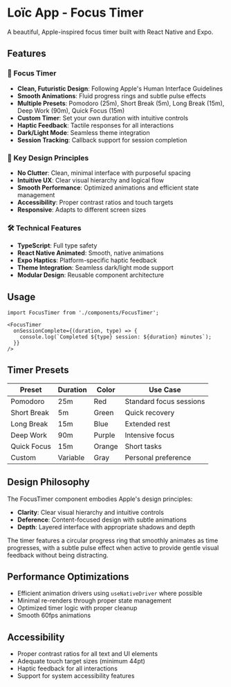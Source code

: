 # Loïc App - Focus Timer

A beautiful, Apple-inspired focus timer built with React Native and Expo.

## Features

### 🍅 Focus Timer
- **Clean, Futuristic Design**: Following Apple's Human Interface Guidelines
- **Smooth Animations**: Fluid progress rings and subtle pulse effects
- **Multiple Presets**: Pomodoro (25m), Short Break (5m), Long Break (15m), Deep Work (90m), Quick Focus (15m)
- **Custom Timer**: Set your own duration with intuitive controls
- **Haptic Feedback**: Tactile responses for all interactions
- **Dark/Light Mode**: Seamless theme integration
- **Session Tracking**: Callback support for session completion

### 🎯 Key Design Principles
- **No Clutter**: Clean, minimal interface with purposeful spacing
- **Intuitive UX**: Clear visual hierarchy and logical flow
- **Smooth Performance**: Optimized animations and efficient state management
- **Accessibility**: Proper contrast ratios and touch targets
- **Responsive**: Adapts to different screen sizes

### 🛠 Technical Features
- **TypeScript**: Full type safety
- **React Native Animated**: Smooth, native animations
- **Expo Haptics**: Platform-specific haptic feedback
- **Theme Integration**: Seamless dark/light mode support
- **Modular Design**: Reusable component architecture

## Usage

```tsx
import FocusTimer from './components/FocusTimer';

<FocusTimer 
  onSessionComplete={(duration, type) => {
    console.log(`Completed ${type} session: ${duration} minutes`);
  }}
/>
```

## Timer Presets

| Preset | Duration | Color | Use Case |
|--------|----------|-------|----------|
| Pomodoro | 25m | Red | Standard focus sessions |
| Short Break | 5m | Green | Quick recovery |
| Long Break | 15m | Blue | Extended rest |
| Deep Work | 90m | Purple | Intensive focus |
| Quick Focus | 15m | Orange | Short tasks |
| Custom | Variable | Gray | Personal preference |

## Design Philosophy

The FocusTimer component embodies Apple's design principles:

- **Clarity**: Clear visual hierarchy and intuitive controls
- **Deference**: Content-focused design with subtle animations
- **Depth**: Layered interface with appropriate shadows and depth

The timer features a circular progress ring that smoothly animates as time progresses, with a subtle pulse effect when active to provide gentle visual feedback without being distracting.

## Performance Optimizations

- Efficient animation drivers using `useNativeDriver` where possible
- Minimal re-renders through proper state management
- Optimized timer logic with proper cleanup
- Smooth 60fps animations

## Accessibility

- Proper contrast ratios for all text and UI elements
- Adequate touch target sizes (minimum 44pt)
- Haptic feedback for all interactions
- Support for system accessibility features 